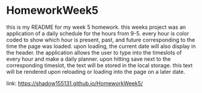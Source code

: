 # HomeworkWeek5

this is my README for my week 5 homework. this weeks project was an application of a daily schedule for the hours from 9-5.
every hour is color coded to show which hour is present, past, and future corresponding to the time the page was loaded.
upon loading, the current date will also display in the header.
the application allows the user to type into the timeslots of every hour and make a daily planner.
upon hitting save next to the corresponding timeslot, the text will be stored in the local storage.
this text will be rendered upon reloading or loading into the page on a later date.

link: https://shadow155131.github.io/HomeworkWeek5/

